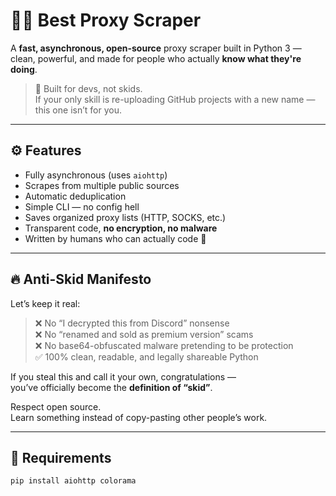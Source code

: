 # 🕵️‍♂️ Best Proxy Scraper

A **fast, asynchronous, open-source** proxy scraper built in Python 3 — clean, powerful, and made for people who actually **know what they're doing**.

> 🚀 Built for devs, not skids.  
> If your only skill is re-uploading GitHub projects with a new name — this one isn’t for you.

---

## ⚙️ Features
- Fully asynchronous (uses `aiohttp`)
- Scrapes from multiple public sources
- Automatic deduplication  
- Simple CLI — no config hell  
- Saves organized proxy lists (HTTP, SOCKS, etc.)
- Transparent code, **no encryption, no malware**
- Written by humans who can actually code 👀

---

## 🔥 Anti-Skid Manifesto
Let’s keep it real:

> ❌  No “I decrypted this from Discord” nonsense  
> ❌  No “renamed and sold as premium version” scams  
> ❌  No base64-obfuscated malware pretending to be protection  
> ✅  100% clean, readable, and legally shareable Python

If you steal this and call it your own, congratulations —  
you’ve officially become the **definition of “skid”**.

Respect open source.  
Learn something instead of copy-pasting other people’s work.

---

## 🧰 Requirements
```bash
pip install aiohttp colorama
